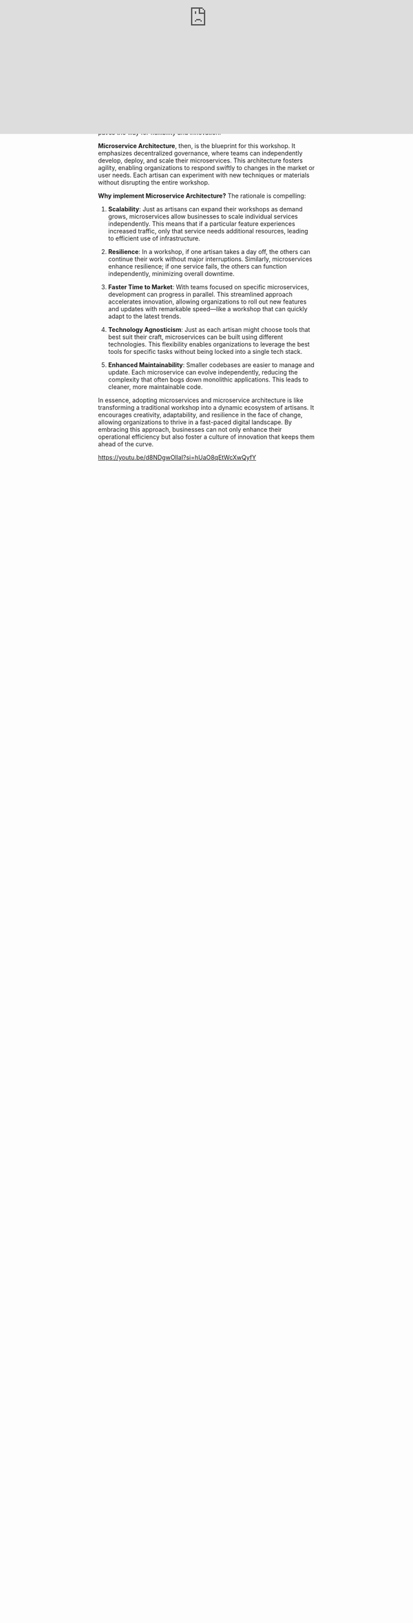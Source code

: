 ```yaml
---
date_modified: 2025-04-12
site_uuid: 5d0cc054-0c24-44fc-8d66-b215fcfd825e
date_created: 2025-04-06
---
```


[[Microservices]] are really only possible with the proper use of [[Containers]], and using [[Container Orchestration]] tooling like [[Kubernetes]]. When many [[Microservices]] have been created, senior engineering executives will need to architect a [[Service Mesh]]. 

<iframe style="display:block;position:absolute;top:0;left:0;width:100%;aspect-ratio:16/9;" src="https://www.youtube.com/embed/lL_j7ilk7rc?si=MQt72cGS4xcCz5MS" title="YouTube video player" frameborder="0" allow="accelerometer; autoplay; clipboard-write; encrypted-media; gyroscope; picture-in-picture; web-share" referrerpolicy="strict-origin-when-cross-origin" allowfullscreen></iframe>

[Microservices explained in 5 Minutes.](https://youtu.be/lL_j7ilk7rc?si=gMtKl3jCI0MrwRu6) 5 minutes or less.  [[YouTube]]. 

According to [[Poe AI]]:

> [!NOTE]
> Imagine a bustling workshop filled with artisans, each specializing in their craft—potters shaping clay, weavers creating intricate patterns, and blacksmiths forging tools. This is akin to the world of microservices, where each small, autonomous service focuses on a specific function, working harmoniously within a larger system.
> 
> **Microservices** are like these skilled artisans, each responsible for a distinct piece of the overall puzzle. Instead of a monolithic structure where everything is intertwined—like a single massive machine—microservices break down applications into smaller, independent components. Each microservice communicates through well-defined APIs, allowing them to operate in tandem while retaining their individuality. This modular approach paves the way for flexibility and innovation.
> 
> **Microservice Architecture**, then, is the blueprint for this workshop. It emphasizes decentralized governance, where teams can independently develop, deploy, and scale their microservices. This architecture fosters agility, enabling organizations to respond swiftly to changes in the market or user needs. Each artisan can experiment with new techniques or materials without disrupting the entire workshop.
> 
> **Why implement Microservice Architecture?** The rationale is compelling:
> 
> 1. **Scalability**: Just as artisans can expand their workshops as demand grows, microservices allow businesses to scale individual services independently. This means that if a particular feature experiences increased traffic, only that service needs additional resources, leading to efficient use of infrastructure.
>     
> 2. **Resilience**: In a workshop, if one artisan takes a day off, the others can continue their work without major interruptions. Similarly, microservices enhance resilience; if one service fails, the others can function independently, minimizing overall downtime.
>     
> 3. **Faster Time to Market**: With teams focused on specific microservices, development can progress in parallel. This streamlined approach accelerates innovation, allowing organizations to roll out new features and updates with remarkable speed—like a workshop that can quickly adapt to the latest trends.
>     
> 4. **Technology Agnosticism**: Just as each artisan might choose tools that best suit their craft, microservices can be built using different technologies. This flexibility enables organizations to leverage the best tools for specific tasks without being locked into a single tech stack.
>     
> 5. **Enhanced Maintainability**: Smaller codebases are easier to manage and update. Each microservice can evolve independently, reducing the complexity that often bogs down monolithic applications. This leads to cleaner, more maintainable code.
>     
> 
> In essence, adopting microservices and microservice architecture is like transforming a traditional workshop into a dynamic ecosystem of artisans. It encourages creativity, adaptability, and resilience in the face of change, allowing organizations to thrive in a fast-paced digital landscape. By embracing this approach, businesses can not only enhance their operational efficiency but also foster a culture of innovation that keeps them ahead of the curve.

https://youtu.be/d8NDgwOllaI?si=hUaO8qEtWcXwQyfY